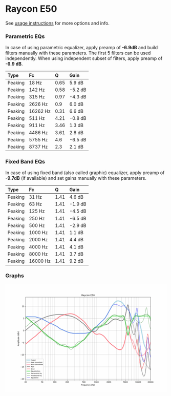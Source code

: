 # Raycon E50
See [usage instructions](https://github.com/jaakkopasanen/AutoEq#usage) for more options and info.

### Parametric EQs
In case of using parametric equalizer, apply preamp of **-6.9dB** and build filters manually
with these parameters. The first 5 filters can be used independently.
When using independent subset of filters, apply preamp of **-6.9 dB**.

| Type    | Fc       |    Q | Gain    |
|:--------|:---------|:-----|:--------|
| Peaking | 18 Hz    | 0.65 | 5.9 dB  |
| Peaking | 142 Hz   | 0.58 | -5.2 dB |
| Peaking | 315 Hz   | 0.97 | -4.3 dB |
| Peaking | 2626 Hz  | 0.9  | 6.0 dB  |
| Peaking | 16262 Hz | 0.31 | 6.6 dB  |
| Peaking | 511 Hz   | 4.21 | -0.8 dB |
| Peaking | 911 Hz   | 3.46 | 1.3 dB  |
| Peaking | 4486 Hz  | 3.61 | 2.8 dB  |
| Peaking | 5755 Hz  | 4.6  | -6.5 dB |
| Peaking | 8737 Hz  | 2.3  | 2.1 dB  |

### Fixed Band EQs
In case of using fixed band (also called graphic) equalizer, apply preamp of **-9.7dB**
(if available) and set gains manually with these parameters.

| Type    | Fc       |    Q | Gain    |
|:--------|:---------|:-----|:--------|
| Peaking | 31 Hz    | 1.41 | 4.6 dB  |
| Peaking | 63 Hz    | 1.41 | -1.9 dB |
| Peaking | 125 Hz   | 1.41 | -4.5 dB |
| Peaking | 250 Hz   | 1.41 | -6.5 dB |
| Peaking | 500 Hz   | 1.41 | -2.9 dB |
| Peaking | 1000 Hz  | 1.41 | 1.1 dB  |
| Peaking | 2000 Hz  | 1.41 | 4.4 dB  |
| Peaking | 4000 Hz  | 1.41 | 4.1 dB  |
| Peaking | 8000 Hz  | 1.41 | 3.7 dB  |
| Peaking | 16000 Hz | 1.41 | 9.2 dB  |

### Graphs
![](./Raycon%20E50.png)